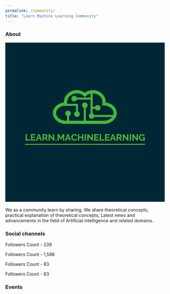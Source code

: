 ```yaml
---
permalink: /community/
title: "Learn Machine Learning Community"
---
```


### About

![logo](https://github.com/udaykiranreddykondreddy/udaykiranreddykondreddy.github.io/blob/master/images/logo.jpg)

We as a community learn by sharing, We share theoretical concepts, practical explanation of theoretical concepts, Latest news and advancements in the field of Artificial intelligence and related domains.


### Social channels

<a href="https://www.instagram.com/learn.machinelearning/"  class="btn btn-info" role="button" target="_blank"> <i class="fa fa-instagram fa-6x" aria-hidden="true"></i></a> 

<a href="https://www.linkedin.com/company/learn-machine-learning/"  class="btn btn-info" role="button" target="_blank"> <i class="fa fa-linkedin fa-6x" aria-hidden="true"></i></a>  Followers Count - 239

<a href="https://t.me/LearnDotMachineLearning"  class="btn btn-info" role="button" target="_blank"> <i class="fa fa-telegram fa-6x" aria-hidden="true"></i></a>  Followers Count - 1,588

<a href="https://www.tiktok.com/@learn.machinelearning"  class="btn btn-info" role="button" target="_blank"> <i class="fa fa-instagram fa-6x" aria-hidden="true"></i></a>  Followers Count - 83

<a href="https://www.tiktok.com/@learn.machinelearning"  class="btn btn-info" role="button" target="_blank"> <i class="fa fa-twitter fa-6x" aria-hidden="true"></i></a>  Followers Count - 83


### Events
